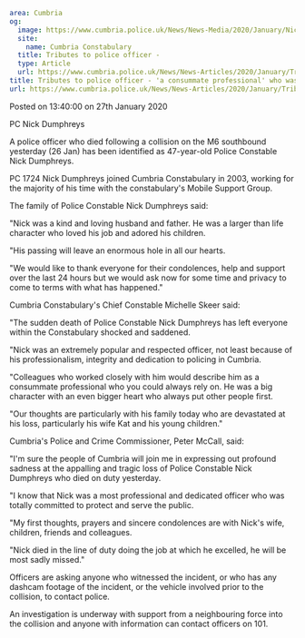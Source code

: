 ```yaml
area: Cumbria
og:
  image: https://www.cumbria.police.uk/News/News-Media/2020/January/Nick1jpg.jpg
  site:
    name: Cumbria Constabulary
  title: Tributes to police officer -
  type: Article
  url: https://www.cumbria.police.uk/News/News-Articles/2020/January/Tributes-to-police-officer-a-consummate-professional-who-was-larger-than-life.aspx
title: Tributes to police officer - 'a consummate professional' who was 'larger than life'
url: https://www.cumbria.police.uk/News/News-Articles/2020/January/Tributes-to-police-officer-a-consummate-professional-who-was-larger-than-life.aspx
```

Posted on 13:40:00 on 27th January 2020

PC Nick Dumphreys

A police officer who died following a collision on the M6 southbound yesterday (26 Jan) has been identified as 47-year-old Police Constable Nick Dumphreys.

PC 1724 Nick Dumphreys joined Cumbria Constabulary in 2003, working for the majority of his time with the constabulary's Mobile Support Group.

The family of Police Constable Nick Dumphreys said:

"Nick was a kind and loving husband and father. He was a larger than life character who loved his job and adored his children.

"His passing will leave an enormous hole in all our hearts.

"We would like to thank everyone for their condolences, help and support over the last 24 hours but we would ask now for some time and privacy to come to terms with what has happened."

Cumbria Constabulary's Chief Constable Michelle Skeer said:

"The sudden death of Police Constable Nick Dumphreys has left everyone within the Constabulary shocked and saddened.

"Nick was an extremely popular and respected officer, not least because of his professionalism, integrity and dedication to policing in Cumbria.

"Colleagues who worked closely with him would describe him as a consummate professional who you could always rely on. He was a big character with an even bigger heart who always put other people first.

"Our thoughts are particularly with his family today who are devastated at his loss, particularly his wife Kat and his young children."

Cumbria's Police and Crime Commissioner, Peter McCall, said:

"I'm sure the people of Cumbria will join me in expressing out profound sadness at the appalling and tragic loss of Police Constable Nick Dumphreys who died on duty yesterday.

"I know that Nick was a most professional and dedicated officer who was totally committed to protect and serve the public.

"My first thoughts, prayers and sincere condolences are with Nick's wife, children, friends and colleagues.

"Nick died in the line of duty doing the job at which he excelled, he will be most sadly missed."

Officers are asking anyone who witnessed the incident, or who has any dashcam footage of the incident, or the vehicle involved prior to the collision, to contact police.

An investigation is underway with support from a neighbouring force into the collision and anyone with information can contact officers on 101.

